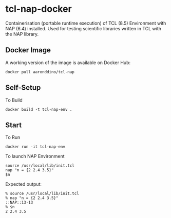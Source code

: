 # tcl-nap-docker
Containerisation (portable runtime execution) of TCL (8.5) Environment with NAP (6.4) installed. Used for testing scientific libraries written in TCL with the NAP library.

## Docker Image
A working version of the image is available on Docker Hub:
```
docker pull aaronddino/tcl-nap
```


## Self-Setup

To Build
```
docker build -t tcl-nap-env .
```

## Start
To Run
```
docker run -it tcl-nap-env
```

To launch NAP Environment
```
source /usr/local/lib/init.tcl
nap "n = {2 2.4 3.5}"
$n
```

Expected output:
```
% source /usr/local/lib/init.tcl
% nap "n = {2 2.4 3.5}"
::NAP::13-13
% $n
2 2.4 3.5
```
